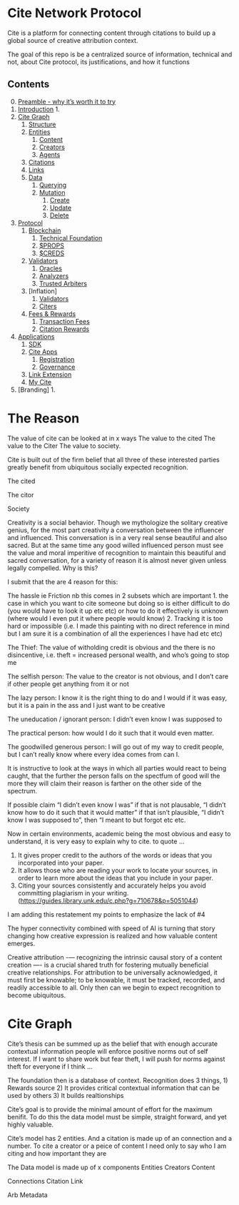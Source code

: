 # Cite Network Protocol
Cite is a platform for connecting content through citations to build up a global source of creative attribution context.

The goal of this repo is be a centralized source of information, technical and not, about Cite protocol, its justifications, and how it functions

## Contents
0. [Preamble - why it’s worth it to try](#preamble)
1. [Introduction](#introduction)
   1. 
2. [Cite Graph](#identity)
    1. [Structure](#identification-number)
    2. [Entities](#name)
       1. [Content]()
       2. [Creators]()
       3. [Agents]()
    3. [Citations]()
    4. [Links]()
    5. [Data]()
       1. [Querying]()
       2. [Mutation]()
          1. [Create]()
          2. [Update]()
          3. [Delete]()
3. [Protocol]()
    1. [Blockchain]()
       1. [Technical Foundation]()
       2. [$PROPS]()
       3. [$CREDS]()
    2. [Validators]()
       1. [Oracles]()
       2. [Analyzers]()
       3. [Trusted Arbiters]()
    3. [Inflation]
       1. [Validators]()
       2. [Citers]()
    4. [Fees & Rewards]()
       1. [Transaction Fees]()
       2. [Citation Rewards]()
4. [Applications]()
   1. [SDK]()
   2. [Cite Apps]()
      1. [Registration]()
      2. [Governance]()
   3. [Link Extension]()
   4. [My Cite]()
5. [Branding]
   1. 


# The Reason
The value of cite can be looked at in x ways
The value to the cited
The value to the Citer
The value to society.

Cite is built out of the firm belief that all three of these interested parties greatly benefit from ubiquitous socially expected recognition.

The cited

The citor

Society

Creativity is a social behavior. Though we mythologize the solitary creative genius, for the most part creativity a conversation between the influencer and influenced. This conversation is in a very real sense beautiful and also sacred. But at the same time any good willed influenced person must see the value and moral imperitive of recognition to maintain this beautiful and sacred conversation, for a variety of reason it is almost never given unless legally compelled. Why is this?

I submit that the are 4 reason for this:

The hassle ie Friction nb this comes in 2 subsets which are important 1. the case in which you want to cite someone but doing so is either difficult to do (you would have to look it up etc etc) or how to do it effectively is unknown (where would I even put it where people would know) 2. Tracking it is too hard or impossible (i.e. I made this painting with no direct reference in mind but I am sure it is a combination of all the experiences I have had etc etc)

The Thief: The value of witholding credit is obvious and the there is no disincentive, i.e. theft = increased personal wealth, and who’s going to stop me

The selfish person: The value to the creator is not obvious, and I don’t care if other people get anything from it or not

The lazy person: I know it is the right thing to do and I would if it was easy, but it is a pain in the ass and I just want to be creative

The uneducation / ignorant person: I didn’t even know I was supposed to

The practical person: how would I do it such that it would even matter.

The goodwilled generous person: I will go out of my way to credit people, but I can’t really know where every idea comes from can I.

It is instructive to look at the ways in which all parties would react to being caught, that the further the person falls on the spectfum of good will the more they will claim their reason is farther on the other side of the spectrum.

If possible claim “I didn’t even know I was” if that is not plausable, “I didn’t know how to do it such that it would matter” if that isn’t plausible, “I didn’t know I was supposed to”, then “I meant to but forgot etc etc.








Now in certain environments, academic being the most obvious and easy to understand, it is very easy to explain why to cite. to quote … 

1. It gives proper credit to the authors of the words or ideas that you incorporated into your paper.
2. It allows those who are reading your work to locate your sources, in order to learn more about the ideas that you include in your paper.
3. Citing your sources consistently and accurately helps you avoid committing plagiarism in your writing. 
   (https://guides.library.unk.edu/c.php?g=710678&p=5051044)

I am adding this restatement my points to emphasize the lack of #4 




The hyper connectivity combined with speed of AI is turning that story changing how creative expression is realized and how valuable content emerges.


Creative attribution -— recognizing the intrinsic causal story of a content creation —- is a crucial shared truth for fostering mutually beneficial creative relationships. For attribution to be universally acknowledged, it must first be knowable; to be knowable, it must be tracked, recorded, and readily accessible to all. Only then can we begin to expect recognition to become ubiquitous.

# Cite Graph
Cite’s thesis can be summed up as the belief that with enough accurate contextual information people will enforce positive norms out of self interest. If I want to share work but fear theft, I will push for norms against theft for everyone if I think …

The foundation then is a database of context. Recognition does 3 things, 1) Rewards source 
2) It provides critical contextual information that can be used by others
3) It builds realtionships

Cite’s goal is to provide the minimal amount of effort for the maximum benifit. To do this the data model must be simple, straight forward, and yet highly valuable.

Cite’s model has 2 entities. And a citation is made up of an connection and a number. To cite a creator or a peice of content I need only to say who I am citing and how important they are

The Data model is made up of x components
Entities
  Creators
  Content

Connections
  Citation
  Link

Arb Metadata


  